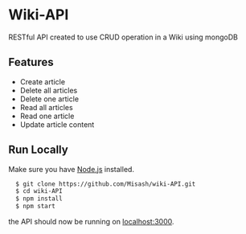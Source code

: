 # Wiki-API

RESTful API created to use CRUD operation in a Wiki using mongoDB

## Features
- Create article
- Delete all articles
- Delete one article
- Read all articles
- Read one article
- Update article content

## Run Locally

Make sure you have [Node.js](http://nodejs.org/)  installed.

```sh
  $ git clone https://github.com/Misash/wiki-API.git
  $ cd wiki-API
  $ npm install
  $ npm start
```

the API should now be running on [localhost:3000](http://localhost:3000/).